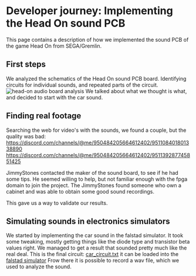 # Developer journey: Implementing the Head On sound PCB
This page contains a description of how we implemented the sound PCB of the game Head On from SEGA/Gremlin.

## First steps
We analyzed the schematics of the Head On sound PCB board. Identifying circuits for individual sounds, and repeated parts of the circuit.
![head-on audio board analysis](https://user-images.githubusercontent.com/727070/159781502-7407a16c-356e-4d6b-8e8b-e0f9c0b8f8aa.png)
We talked about what we thought is what, and decided to start with the car sound.

## Finding real footage
Searching the web for video's with the sounds, we found a couple, but the quality was bad:
https://discord.com/channels/@me/950484205664612402/951108401801338890
https://discord.com/channels/@me/950484205664612402/951139287745851425

JimmyStones contacted the maker of the sound board, to see if he had some tips. He seemed willing to help, but not familiar enough with the fpga domain to join the project.
The JimmyStones found someone who own a cabinet and was able to obtain some good sound recordings.

This gave us a way to validate our results.

## Simulating sounds in electronics simulators
We started by implementing the car sound in the falstad simulator.
It took some tweaking, mostly getting things like the diode type and transistor beta values right.
We managed to get a result that sounded pretty much like the real deal.
This is the final circuit:
[car_circuit.txt](https://github.com/MiSTer-devel/Main_MiSTer/files/8336074/car_circuit.txt)
it can be loaded into the [falstad simulator](https://www.falstad.com/circuit/)
Frow there it is possible to record a wav file, which we used to analyze the sound.

